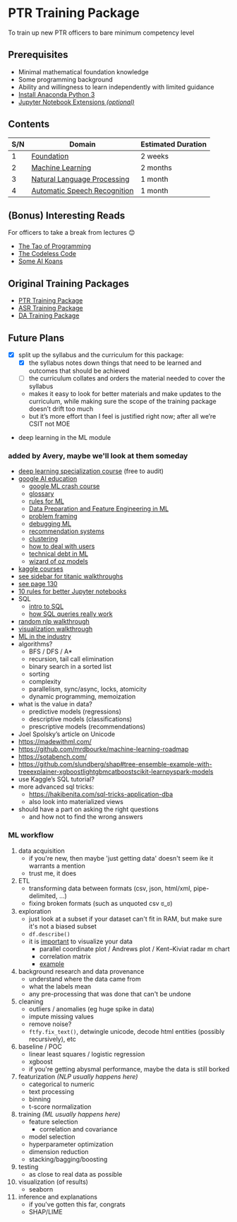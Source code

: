 #   PTR Training Package
To train up new PTR officers to bare minimum competency level


##  Prerequisites
*   Minimal mathematical foundation knowledge
*   Some programming background
*   Ability and willingness to learn independently with limited guidance
*   [Install Anaconda Python 3](https://www.anaconda.com/distribution/#download-section)
*   [Jupyter Notebook Extensions *(optional)*](https://jupyter-contrib-nbextensions.readthedocs.io/en/latest/)


##  Contents
| S/N | Domain                                                                    | Estimated Duration |
| --- | ------------------------------------------------------------------------- | ------------------ |
| 1   | [Foundation](Foundation/README.md)                                        | 2 weeks            |
| 2   | [Machine Learning](Machine%20Learning/README.md)                          | 2 months           |
| 3   | [Natural Language Processing](Natural%20Language%20Processing/README.md)  | 1 month            |
| 4   | [Automatic Speech Recognition](Automatic%20Speech%20Recognition/README.md)| 1 month            |


##  (Bonus) Interesting Reads
For officers to take a break from lectures 😊
*    [The Tao of Programming](http://www.mit.edu/~xela/tao.html)
*    [The Codeless Code](http://www.thecodelesscode.com/contents)
*    [Some AI Koans](http://catb.org/jargon/html/koans.html)


##  Original Training Packages
*   [PTR Training Package](https://www.dropbox.com/s/cqa6g2rrk5at6as/Trainingpackage.docx?dl=0)
*   [ASR Training Package](https://www.dropbox.com/sh/id3pp9wjhasz5rx/AACzS2mVfKeuQbpWTi-TiUNIa?dl=0)
*   [DA Training Package](https://gist.github.com/shanesoh/6ec2a65187638b32448be82222a754ce)


##  Future Plans
*   [x] split up the syllabus and the curriculum for this package:
    *   [x] the syllabus notes down things that need to be learned and outcomes that should be achieved
    *   [ ] the curriculum collates and orders the material needed to cover the syllabus
    *   makes it easy to look for better materials and make updates to the curriculum, 
        while making sure the scope of the training package doesn’t drift too much
    *   but it’s more effort than I feel is justified right now; after all we’re CSIT not MOE
*   deep learning in the ML module

### added by Avery, maybe we'll look at them someday
*   [deep learning specialization course](https://www.deeplearning.ai/deep-learning-specialization/) (free to audit)
*   [google AI education](https://ai.google/education/)
    *   [google ML crash course](https://developers.google.com/machine-learning/crash-course)
    *   [glossary](https://developers.google.com/machine-learning/glossary/)
    *   [rules for ML](https://developers.google.com/machine-learning/guides/rules-of-ml/)
    *   [Data Preparation and Feature Engineering in ML](https://developers.google.com/machine-learning/data-prep/)
    *   [problem framing](https://developers.google.com/machine-learning/problem-framing/)
    *   [debugging ML](https://developers.google.com/machine-learning/testing-debugging/)
    *   [recommendation systems](https://developers.google.com/machine-learning/recommendation/)
    *   [clustering](https://developers.google.com/machine-learning/clustering/)
    *   [how to deal with users](https://pair.withgoogle.com/)
    *   [technical debt in ML](https://ai.google/research/pubs/pub43146)
    *   [wizard of oz models](https://medium.com/google-design/human-centered-machine-learning-a770d10562cd)
*   [kaggle courses](https://www.kaggle.com/learn/overview)
*   [see sidebar for titanic walkthroughs](https://techdevguide.withgoogle.com/paths/machine-learning/sequence-2/kaggle-competition-titanic/#!)
*   [see page 130](https://www.acm.org/binaries/content/assets/education/cs2013_web_final.pdf)
*   [10 rules for better Jupyter notebooks](https://journals.plos.org/ploscompbiol/article?id=10.1371/journal.pcbi.1007007)
*   SQL
    *   [intro to SQL](https://mystery.knightlab.com/walkthrough.html)
    *   [how SQL queries really work](https://jvns.ca/blog/2019/10/03/sql-queries-don-t-start-with-select/)
*   [random nlp walkthrough](https://github.com/TiesdeKok/Python_NLP_Tutorial/blob/master/NLP_Notebook.ipynb)
*   [visualization walkthrough](https://github.com/TiesdeKok/LearnPythonforResearch/blob/master/3_visualizing_data.ipynb)
*   [ML in the industry](https://github.com/firmai/industry-machine-learning)
*   algorithms?
    *   BFS / DFS / A*
    *   recursion, tail call elimination
    *   binary search in a sorted list
    *   sorting
    *   complexity
    *   parallelism, sync/async, locks, atomicity
    *   dynamic programming, memoization
*   what is the value in data?
    *   predictive models (regressions)
    *   descriptive models (classifications)
    *   prescriptive models (recommendations)
*   Joel Spolsky’s article on Unicode
*   https://madewithml.com/
*   https://github.com/mrdbourke/machine-learning-roadmap
*   https://sotabench.com/
*   https://github.com/slundberg/shap#tree-ensemble-example-with-treeexplainer-xgboostlightgbmcatboostscikit-learnpyspark-models
*   use Kaggle’s SQL tutorial?
*   more advanced sql tricks:
    *   https://hakibenita.com/sql-tricks-application-dba
    *   also look into materialized views
*   should have a part on asking the right questions
    *   and how not to find the wrong answers

### ML workflow
1.  data acquisition
    *   if you're new, then maybe 'just getting data' doesn't seem ike it warrants a mention
    *   trust me, it does
2.  ETL
    *   transforming data between formats (csv, json, html/xml, pipe-delimited, ...)
    *   fixing broken formats (such as unquoted csv ಠ_ಠ)
3.  exploration
    *   just look at a subset if your dataset can't fit in RAM, but make sure it's not a biased subset
    *   `df.describe()`
    *   it is [important](https://www.autodeskresearch.com/publications/samestats) to visualize your data
        *   parallel coordinate plot / Andrews plot  / Kent–Kiviat radar m chart
        *   correlation matrix
        *   [example](https://www.kaggle.com/mervinpraison/seaborn-to-visualize-iris-data/notebook)
4.  background research and data provenance
    *   understand where the data came from
    *   what the labels mean
    *   any pre-processing that was done that can't be undone
5.  cleaning
    *   outliers / anomalies (eg huge spike in data)
    *   impute missing values
    *   remove noise?
    *   `ftfy.fix_text()`, detwingle unicode, decode html entities (possibly recursively), etc
6.  baseline / POC
    *   linear least squares / logistic regression
    *   xgboost
    *   if you're getting abysmal performance, maybe the data is still borked
7.  featurization *(NLP usually happens here)*
    *   categorical to numeric
    *   text processing
    *   binning
    *   t-score normalization
8.  training *(ML usually happens here)*
    *   feature selection
        *   correlation and covariance
    *   model selection
    *   hyperparameter optimization
    *   dimension reduction
    *   stacking/bagging/boosting
9.  testing
    *   as close to real data as possible
10. visualization (of results)
    *   seaborn
11. inference and explanations
    *   if you've gotten this far, congrats
    *   SHAP/LIME
